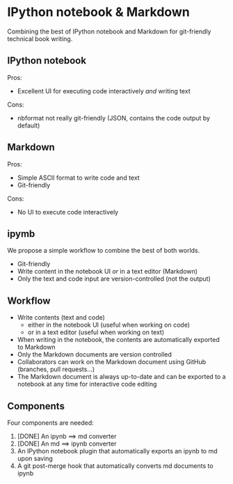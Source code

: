 # IPython notebook & Markdown

Combining the best of IPython notebook and Markdown for git-friendly technical book writing.

## IPython notebook

Pros:

* Excellent UI for executing code interactively *and* writing text

Cons:

* nbformat not really git-friendly (JSON, contains the code output by default)


## Markdown

Pros:

* Simple ASCII format to write code and text
* Git-friendly

Cons:

* No UI to execute code interactively


## ipymb

We propose a simple workflow to combine the best of both worlds.

* Git-friendly
* Write content in the notebook UI *or* in a text editor (Markdown)
* Only the text and code input are version-controlled (not the output)


## Workflow

* Write contents (text and code)
    * either in the notebook UI (useful when working on code)
    * or in a text editor (useful when working on text)
* When writing in the notebook, the contents are automatically exported to Markdown
* Only the Markdown documents are version controlled
* Collaborators can work on the Markdown document using GitHub (branches, pull requests...)
* The Markdown document is always up-to-date and can be exported to a notebook at any time for interactive code editing


## Components

Four components are needed:

1. [DONE] An ipynb ==> md converter
2. [DONE] An md ==> ipynb converter
3. An IPython notebook plugin that automatically exports an ipynb to md upon saving
4. A git post-merge hook that automatically converts md documents to ipynb
